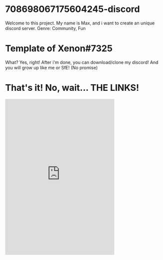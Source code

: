 # 708698067175604245-discord

Welcome to this project. My name is Max, and i want to
create an unique discord server. Genre: Community, Fun

# Template of Xenon#7325

What? Yes, right! After i'm done, you can download/clone
my discord! And you will grow up like me or SfE! (No promise)

# That's it! No, wait... THE LINKS!

<iframe src="https://discordapp.com/widget?id=708698067175604245&theme=dark" width="350" height="500" allowtransparency="true" frameborder="0"></iframe>
